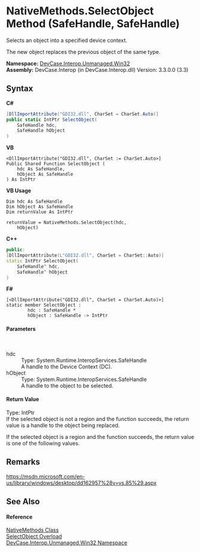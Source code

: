# NativeMethods.SelectObject Method (SafeHandle, SafeHandle)
 

Selects an object into a specified device context. 

 The new object replaces the previous object of the same type.

**Namespace:**&nbsp;<a href="N_DevCase_Interop_Unmanaged_Win32">DevCase.Interop.Unmanaged.Win32</a><br />**Assembly:**&nbsp;DevCase.Interop (in DevCase.Interop.dll) Version: 3.3.0.0 (3.3)

## Syntax

**C#**<br />
``` C#
[DllImportAttribute("GDI32.dll", CharSet = CharSet.Auto)]
public static IntPtr SelectObject(
	SafeHandle hdc,
	SafeHandle hObject
)
```

**VB**<br />
``` VB
<DllImportAttribute("GDI32.dll", CharSet := CharSet.Auto>]
Public Shared Function SelectObject ( 
	hdc As SafeHandle,
	hObject As SafeHandle
) As IntPtr
```

**VB Usage**<br />
``` VB Usage
Dim hdc As SafeHandle
Dim hObject As SafeHandle
Dim returnValue As IntPtr

returnValue = NativeMethods.SelectObject(hdc, 
	hObject)
```

**C++**<br />
``` C++
public:
[DllImportAttribute(L"GDI32.dll", CharSet = CharSet::Auto)]
static IntPtr SelectObject(
	SafeHandle^ hdc, 
	SafeHandle^ hObject
)
```

**F#**<br />
``` F#
[<DllImportAttribute("GDI32.dll", CharSet = CharSet.Auto)>]
static member SelectObject : 
        hdc : SafeHandle * 
        hObject : SafeHandle -> IntPtr 

```


#### Parameters
&nbsp;<dl><dt>hdc</dt><dd>Type: System.Runtime.InteropServices.SafeHandle<br />A handle to the Device Context (DC).</dd><dt>hObject</dt><dd>Type: System.Runtime.InteropServices.SafeHandle<br />A handle to the object to be selected.</dd></dl>

#### Return Value
Type: IntPtr<br />If the selected object is not a region and the function succeeds, the return value is a handle to the object being replaced. 

 If the selected object is a region and the function succeeds, the return value is one of the following values.

## Remarks
<a href="https://msdn.microsoft.com/en-us/library/windows/desktop/dd162957%28v=vs.85%29.aspx" target="_blank">https://msdn.microsoft.com/en-us/library/windows/desktop/dd162957%28v=vs.85%29.aspx</a>

## See Also


#### Reference
<a href="T_DevCase_Interop_Unmanaged_Win32_NativeMethods">NativeMethods Class</a><br /><a href="Overload_DevCase_Interop_Unmanaged_Win32_NativeMethods_SelectObject">SelectObject Overload</a><br /><a href="N_DevCase_Interop_Unmanaged_Win32">DevCase.Interop.Unmanaged.Win32 Namespace</a><br />